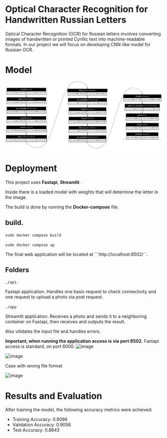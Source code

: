 # Optical Character Recognition for Handwritten Russian Letters
Optical Character Recognition (OCR) for Russian letters
involves converting images of handwritten or printed Cyrillic
text into machine-readable formats. In our project we will focus on developing CNN-like model
for Russian OCR.

# Model 
![image](https://github.com/EgorLeb/CV_Priject_IU_FALL_2024/blob/main/assets/madel_desc.jpg)

# Deployment

This project uses **Fastapi**, **Streamlit**. 

Inside there is a loaded model with weights that will determine the letter in the image.

The build is done by running the **Docker-compose** file.

## build.

```sudo docker compose build```

```sudo docker compose up```

The final web application will be located at ```http://localhost:8502/``.

## Folders

```./api```.

Fastapi application. Handles one basic request to check connectivity and one request to upload a photo via post request.

```./app```

Streamlit application. Receives a photo and sends it to a neighboring container on Fastapi, then receives and outputs the result.

Also vilidates the input file and handles errors.

**Important, when running the application access is via port 8502.** Fastapi access is standard, on port 8000.
![image](https://github.com/user-attachments/assets/867d4e91-1f41-4d28-9dad-ccb34f4d07e2)

![image](https://github.com/user-attachments/assets/63672df4-5794-49cd-9d2d-2c5bc402de69)

Case with wrong file format

![image](https://github.com/user-attachments/assets/1882361f-d318-40b1-b9e2-6abcd2106cae)

# Results and Evaluation
After training the model, the following accuracy metrics
were achieved:

- Training Accuracy: 0.9096
- Validation Accuracy: 0.9056
- Test Accuracy: 0.8843
